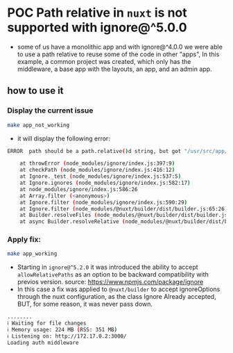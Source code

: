 # POC Path relative in `nuxt` is not supported with ignore@^5.0.0
- some of us have a monolithic app and with ignore@^4.0.0 we were able to use a path relative to reuse some of the code in other "apps",
In this example, a common project was created, which only has the middleware, a base app with the layouts, an app, and an admin app.

## how to use it
### Display the current issue
```bash
make app_not_working
```
- it will display the following error:
```bash
ERROR  path should be a path.relative()d string, but got "/usr/src/app/middleware/auth.js"

    at throwError (node_modules/ignore/index.js:397:9)
    at checkPath (node_modules/ignore/index.js:416:12)
    at Ignore._test (node_modules/ignore/index.js:537:5)
    at Ignore.ignores (node_modules/ignore/index.js:582:17)
    at node_modules/ignore/index.js:586:26
    at Array.filter (<anonymous>)
    at Ignore.filter (node_modules/ignore/index.js:590:29)
    at Ignore.filter (node_modules/@nuxt/builder/dist/builder.js:65:26)
    at Builder.resolveFiles (node_modules/@nuxt/builder/dist/builder.js:341:24)
    at async Builder.resolveRelative (node_modules/@nuxt/builder/dist/builder.js:348:13)
```

### Apply fix:
```bash
make app_working
```

- Starting in `ignore@^5.2.0` it was introduced the ability to accept `allowRelativePaths` as an option to be backward compatibility with previos version.
  source: https://www.npmjs.com/package/ignore
- In this case a fix was applied to `@nuxt/builder` to accept ignoreOptions through the nuxt configuration, as the class Ignore Already accepted, BUT, for some reason, it was never pass down.

```bash
........
ℹ Waiting for file changes
ℹ Memory usage: 224 MB (RSS: 351 MB)
ℹ Listening on: http://172.17.0.2:3000/
Loading auth middleware
```

